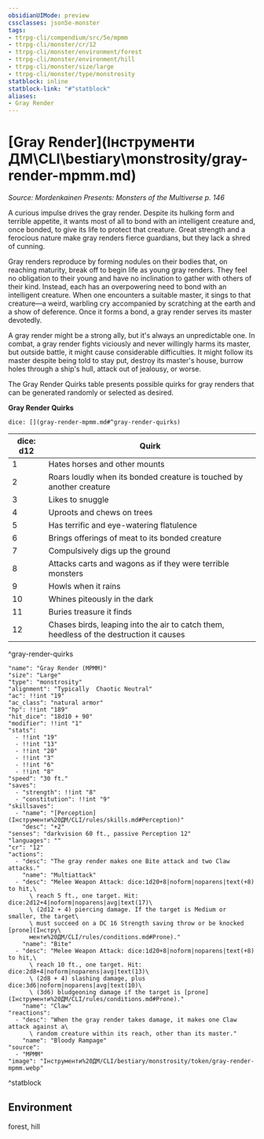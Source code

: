 ```yaml
---
obsidianUIMode: preview
cssclasses: json5e-monster
tags:
- ttrpg-cli/compendium/src/5e/mpmm
- ttrpg-cli/monster/cr/12
- ttrpg-cli/monster/environment/forest
- ttrpg-cli/monster/environment/hill
- ttrpg-cli/monster/size/large
- ttrpg-cli/monster/type/monstrosity
statblock: inline
statblock-link: "#^statblock"
aliases:
- Gray Render
---
```

# [Gray Render](Інструменти ДМ\CLI\bestiary\monstrosity/gray-render-mpmm.md)
*Source: Mordenkainen Presents: Monsters of the Multiverse p. 146*  

A curious impulse drives the gray render. Despite its hulking form and terrible appetite, it wants most of all to bond with an intelligent creature and, once bonded, to give its life to protect that creature. Great strength and a ferocious nature make gray renders fierce guardians, but they lack a shred of cunning.

Gray renders reproduce by forming nodules on their bodies that, on reaching maturity, break off to begin life as young gray renders. They feel no obligation to their young and have no inclination to gather with others of their kind. Instead, each has an overpowering need to bond with an intelligent creature. When one encounters a suitable master, it sings to that creature—a weird, warbling cry accompanied by scratching at the earth and a show of deference. Once it forms a bond, a gray render serves its master devotedly.

A gray render might be a strong ally, but it's always an unpredictable one. In combat, a gray render fights viciously and never willingly harms its master, but outside battle, it might cause considerable difficulties. It might follow its master despite being told to stay put, destroy its master's house, burrow holes through a ship's hull, attack out of jealousy, or worse.

The Gray Render Quirks table presents possible quirks for gray renders that can be generated randomly or selected as desired.

**Gray Render Quirks**

`dice: [](gray-render-mpmm.md#^gray-render-quirks)`

| dice: d12 | Quirk |
|-----------|-------|
| 1 | Hates horses and other mounts |
| 2 | Roars loudly when its bonded creature is touched by another creature |
| 3 | Likes to snuggle |
| 4 | Uproots and chews on trees |
| 5 | Has terrific and eye-watering flatulence |
| 6 | Brings offerings of meat to its bonded creature |
| 7 | Compulsively digs up the ground |
| 8 | Attacks carts and wagons as if they were terrible monsters |
| 9 | Howls when it rains |
| 10 | Whines piteously in the dark |
| 11 | Buries treasure it finds |
| 12 | Chases birds, leaping into the air to catch them, heedless of the destruction it causes |
^gray-render-quirks

```statblock
"name": "Gray Render (MPMM)"
"size": "Large"
"type": "monstrosity"
"alignment": "Typically  Chaotic Neutral"
"ac": !!int "19"
"ac_class": "natural armor"
"hp": !!int "189"
"hit_dice": "18d10 + 90"
"modifier": !!int "1"
"stats":
  - !!int "19"
  - !!int "13"
  - !!int "20"
  - !!int "3"
  - !!int "6"
  - !!int "8"
"speed": "30 ft."
"saves":
  - "strength": !!int "8"
  - "constitution": !!int "9"
"skillsaves":
  - "name": "[Perception](Інструменти%20ДМ/CLI/rules/skills.md#Perception)"
    "desc": "+2"
"senses": "darkvision 60 ft., passive Perception 12"
"languages": ""
"cr": "12"
"actions":
  - "desc": "The gray render makes one Bite attack and two Claw attacks."
    "name": "Multiattack"
  - "desc": "Melee Weapon Attack: dice:1d20+8|noform|noparens|text(+8) to hit,\
      \ reach 5 ft., one target. Hit: dice:2d12+4|noform|noparens|avg|text(17)\
      \ (2d12 + 4) piercing damage. If the target is Medium or smaller, the target\
      \ must succeed on a DC 16 Strength saving throw or be knocked [prone](Інстру\
      менти%20ДМ/CLI/rules/conditions.md#Prone)."
    "name": "Bite"
  - "desc": "Melee Weapon Attack: dice:1d20+8|noform|noparens|text(+8) to hit,\
      \ reach 10 ft., one target. Hit: dice:2d8+4|noform|noparens|avg|text(13)\
      \ (2d8 + 4) slashing damage, plus dice:3d6|noform|noparens|avg|text(10)\
      \ (3d6) bludgeoning damage if the target is [prone](Інструменти%20ДМ/CLI/rules/conditions.md#Prone)."
    "name": "Claw"
"reactions":
  - "desc": "When the gray render takes damage, it makes one Claw attack against a\
      \ random creature within its reach, other than its master."
    "name": "Bloody Rampage"
"source":
  - "MPMM"
"image": "Інструменти%20ДМ/CLI/bestiary/monstrosity/token/gray-render-mpmm.webp"
```
^statblock

## Environment

forest, hill